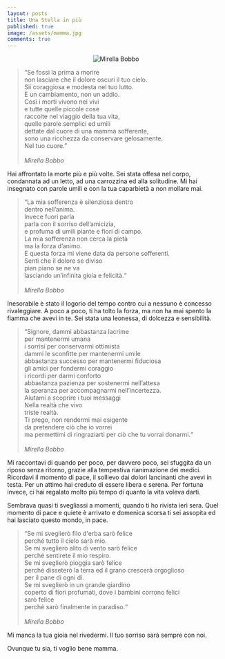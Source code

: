 ```yaml
---
layout: posts
title: Una Stella in più
published: true
image: /assets/mamma.jpg
comments: true
---
```

<center><img title="Mirella Bobbo" src="{{ site.url }}/assets/mamma.jpg"/></center>

>“Se fossi la prima a morire <br/>
non lasciare che il dolore oscuri il tuo cielo.<br/>
Sii coraggiosa e modesta nel tuo lutto.<br/>
È un cambiamento, non un addio.<br/>
Così i morti vivono nei vivi<br/>
e tutte quelle piccole cose<br/>
raccolte nel viaggio della tua vita,<br/>
quelle parole semplici ed umili<br/>
dettate dal cuore di una mamma sofferente,<br/>
sono una ricchezza da conservare gelosamente.<br/>
Nel tuo cuore.”<br/><br/>
_Mirella Bobbo_

Hai affrontato la morte più e più volte. Sei stata offesa nel corpo, condannata ad un letto, ad una carrozzina ed alla solitudine.
Mi hai insegnato con parole umili e con la tua caparbietà a non mollare mai.

>“La mia sofferenza è silenziosa dentro<br/>
dentro nell’anima.<br/>
Invece fuori parla<br/>
parla con il sorriso dell’amicizia,<br/>
e profuma di umili piante e fiori di campo.<br/>
La mia sofferenza non cerca la pietà<br/>
ma la forza d’animo.<br/>
E questa forza mi viene data da persone sofferenti.<br/>
Senti che il dolore se diviso<br/>
pian piano se ne va<br/>
lasciando un’infinita gioia e felicità.“<br/><br/>
_Mirella Bobbo_

Inesorabile è stato il logorio del tempo contro cui a nessuno è concesso rivaleggiare. A poco a poco, ti ha tolto la forza, ma non ha mai spento la fiamma che avevi in te. Sei stata una leonessa, di dolcezza e sensibilità.

>“Signore, dammi abbastanza lacrime<br/>
per mantenermi umana<br/>
i sorrisi per conservarmi ottimista<br/>
dammi le sconfitte per mantenermi umile<br/>
abbastanza successo per mantenermi fiduciosa<br/>
gli amici per fondermi coraggio<br/>
i ricordi per darmi conforto<br/>
abbastanza pazienza per sostenermi nell’attesa<br/>
la speranza per accompagnarmi nell’incertezza.<br/>
Aiutami a scoprire i tuoi messaggi<br/>
Nella realtà che vivo <br/>
triste realtà.<br/>
Ti prego, non rendermi mai esigente<br/>
da pretendere ciò che io vorrei<br/>
ma permettimi di ringraziarti per ciò che tu vorrai donarmi.“<br/><br/>
_Mirella Bobbo_

Mi raccontavi di quando per poco, per davvero poco, sei sfuggita da un riposo senza ritorno, grazie alla tempestiva rianimazione dei medici.
Ricordavi il momento di pace, il sollievo dai dolori lancinanti che avevi in testa. Per un attimo hai creduto di essere libera e serena. Per fortuna invece, ci hai regalato molto più tempo di quanto la vita voleva darti.

Sembrava quasi ti svegliassi a momenti, quando ti ho rivista ieri sera.
Quel momento di pace e quiete è arrivato e domenica scorsa ti sei assopita ed hai lasciato questo mondo, in pace.

>“Se mi sveglierò filo d'erba sarò felice<br/>
perché tutto il cielo sarà mio.<br/>
Se mi sveglierò alito di vento sarò felice<br/>
perché sentirete il mio respiro.<br/>
Se mi sveglierò pioggia sarò felice<br/>
perché disseterò la terra ed il grano crescerà orgoglioso<br/>
per il pane di ogni dí.<br/>
Se mi sveglierò in un grande giardino<br/>
coperto di fiori profumati, dove i bambini corrono felici<br/>
sarò felice<br/>
perché sarò finalmente in paradiso.“<br/><br/>
_Mirella Bobbo_

Mi manca la tua gioia nel rivedermi. Il tuo sorriso sarà sempre con noi.

Ovunque tu sia, ti voglio bene mamma.
